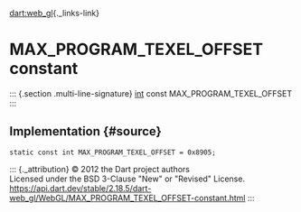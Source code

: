 [dart:web\_gl](../../dart-web_gl/dart-web_gl-library){._links-link}

MAX\_PROGRAM\_TEXEL\_OFFSET constant
====================================

::: {.section .multi-line-signature}
[int](../../dart-core/int-class) const MAX\_PROGRAM\_TEXEL\_OFFSET
:::

Implementation {#source}
--------------

``` {.language-dart data-language="dart"}
static const int MAX_PROGRAM_TEXEL_OFFSET = 0x8905;
```

::: {._attribution}
© 2012 the Dart project authors\
Licensed under the BSD 3-Clause \"New\" or \"Revised\" License.\
<https://api.dart.dev/stable/2.18.5/dart-web_gl/WebGL/MAX_PROGRAM_TEXEL_OFFSET-constant.html>
:::
